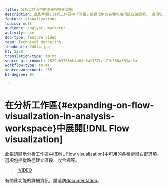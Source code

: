 ```yaml
---
title: 分析工作區中的流量視覺化展開
description: 此影片顯示分析工作區中「流量」視覺化中的各種可用滑鼠右鍵選項。 選項包括從路徑建立區段、收合欄等。
feature: visualizations
topics: null
audience: analyst, marketer
activity: use
doc-type: feature video
team: Technical Marketing
thumbnail: 24044.jpg
kt: 2280
translation-type: tm+mt
source-git-commit: 7629db3735eb4b81c6a1787cce71b350a603ac3a
workflow-type: tm+mt
source-wordcount: '85'
ht-degree: 0%

---
```



# 在分析工作區{#expanding-on-flow-visualization-in-analysis-workspace}中展開[!DNL Flow visualization]

此視訊顯示分析工作區中[!DNL Flow visualization]中可用的各種滑鼠右鍵選項。 選項包括從路徑建立區段、收合欄等。

>[!VIDEO](https://video.tv.adobe.com/v/24044/?quality=12)

有關此功能的詳細資訊，請造訪[documentation](https://experienceleague.adobe.com/docs/analytics/analyze/analysis-workspace/visualizations/flow/flow.html?lang=en#analysis-workspace)。
